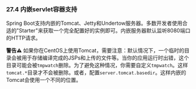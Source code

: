 ### 27.4 内嵌servlet容器支持

Spring Boot支持内嵌的Tomcat、Jetty和Undertow服务器。多数开发者使用合适的"Starter"来获取一个完全配置好的实例即可。内嵌服务器默认监听8080端口的HTTP请求。

**警告⚠️** 如果你在CentOS上使用Tomcat，需要注意：默认情况下，一个临时的目录会被用于存储编译完成的JSPs和上传的文件等。当你的应用运行时出错，这个目录可能会被`tmpwatch`删除。为了避免这种情况，你需要自定义`tmpwatch`。这样`tomcat.*`目录才不会被删除。或者，配置`server.tomcat.basedir`。这样内嵌的Tomcat会使用一个不同的位置。
